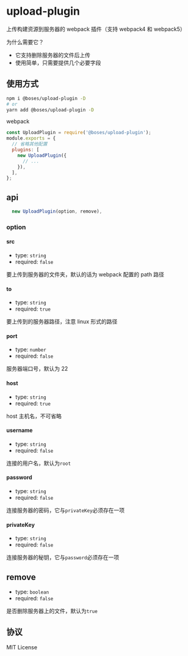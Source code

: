 # upload-plugin

上传构建资源到服务器的 webpack 插件（支持 webpack4 和 webpack5）

为什么需要它？

- 它支持删除服务器的文件后上传
- 使用简单，只需要提供几个必要字段

## 使用方式

```sh
npm i @boses/upload-plugin -D
# or
yarn add @boses/upload-plugin -D
```

webpack

```js
const UploadPlugin = require('@boses/upload-plugin');
module.exports = {
  // 省略其他配置
  plugins: [
    new UploadPlugin({
      // ...
    }),
  ],
};
```

## api

```js
  new UploadPlugin(option, remove),
```

### option

#### src

- type: `string`
- required: `false`

要上传到服务器的文件夹，默认的话为 webpack 配置的 path 路径

#### to

- type: `string`
- required: `true`

要上传到的服务器路径，注意 linux 形式的路径

#### port

- type: `number`
- required: `false`

服务器端口号，默认为 22

#### host

- type: `string`
- required: `true`

host 主机名，不可省略

#### username

- type: `string`
- required: `false`

连接的用户名，默认为`root`

#### password

- type: `string`
- required: `false`

连接服务器的密码，它与`privateKey`必须存在一项

#### privateKey

- type: `string`
- required: `false`

连接服务器的秘钥，它与`password`必须存在一项

## remove

- type: `boolean`
- required: `false`

是否删除服务器上的文件，默认为`true`

## 协议

MIT License
